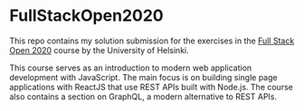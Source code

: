 # FullStackOpen2020

This repo contains my solution submission for the exercises in the [Full Stack Open 2020](https://fullstackopen.com/en/) course by the University of Helsinki. 

This course serves as an introduction to modern web application development with JavaScript. The main focus is on building single page applications with ReactJS that use REST APIs built with Node.js. The course also contains a section on GraphQL, a modern alternative to REST APIs.
